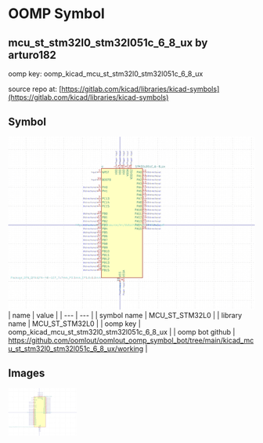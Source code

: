 # OOMP Symbol  
## mcu_st_stm32l0_stm32l051c_6_8_ux  by arturo182  
  
oomp key: oomp_kicad_mcu_st_stm32l0_stm32l051c_6_8_ux  
  
source repo at: [https://gitlab.com/kicad/libraries/kicad-symbols](https://gitlab.com/kicad/libraries/kicad-symbols)  
## Symbol  
  
[![working.png](working_600.png)](working.png)  
| name | value | 
| --- | --- | 
| symbol name | MCU_ST_STM32L0 | 
| library name | MCU_ST_STM32L0 | 
| oomp key | oomp_kicad_mcu_st_stm32l0_stm32l051c_6_8_ux | 
| oomp bot github | https://github.com/oomlout/oomlout_oomp_symbol_bot/tree/main/kicad_mcu_st_stm32l0_stm32l051c_6_8_ux/working | 
## Images  
  
[![working.png](working_140.png)](working.png)  
